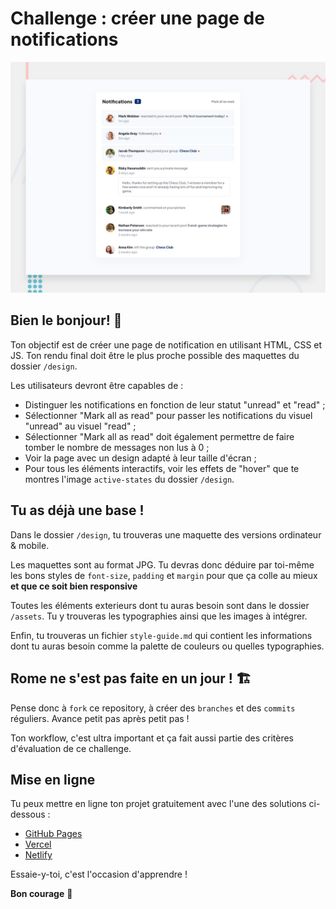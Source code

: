 # Challenge : créer une page de notifications

![Aperçu](./design/desktop-preview.jpg)

## Bien le bonjour! 👋

Ton objectif est de créer une page de notification en utilisant HTML, CSS et JS. Ton rendu final doit être le plus proche possible des maquettes du dossier `/design`.

Les utilisateurs devront être capables de :

- Distinguer les notifications en fonction de leur statut "unread" et "read" ;
- Sélectionner "Mark all as read" pour passer les notifications du visuel "unread" au visuel "read" ;
- Sélectionner "Mark all as read" doit également permettre de faire tomber le nombre de messages non lus à 0 ;
- Voir la page avec un design adapté à leur taille d'écran ;
- Pour tous les éléments interactifs, voir les effets de "hover" que te montres l'image `active-states` du dossier `/design`.

## Tu as déjà une base !

Dans le dossier `/design`, tu trouveras une maquette des versions ordinateur & mobile.

Les maquettes sont au format JPG. Tu devras donc déduire par toi-même les bons styles de `font-size`, `padding` et `margin` pour que ça colle au mieux **et que ce soit bien responsive**

Toutes les éléments exterieurs dont tu auras besoin sont dans le dossier `/assets`. Tu y trouveras les typographies ainsi que les images à intégrer.

Enfin, tu trouveras un fichier `style-guide.md` qui contient les informations dont tu auras besoin comme la palette de couleurs ou quelles typographies.

## Rome ne s'est pas faite en un jour ! 🏗️

Pense donc à `fork` ce repository, à créer des `branches` et des `commits` réguliers. Avance petit pas après petit pas !

Ton workflow, c'est ultra important et ça fait aussi partie des critères d'évaluation de ce challenge.

## Mise en ligne

Tu peux mettre en ligne ton projet gratuitement avec l'une des solutions ci-dessous :

- [GitHub Pages](https://pages.github.com/)
- [Vercel](https://vercel.com/)
- [Netlify](https://www.netlify.com/)

Essaie-y-toi, c'est l'occasion d'apprendre !

**Bon courage** 🚀
